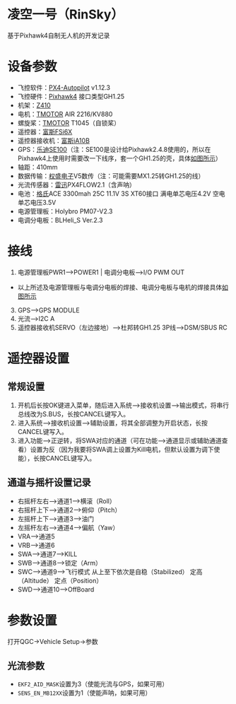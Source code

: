 # 凌空一号（RinSky）
基于Pixhawk4自制无人机的开发记录

# 设备参数
 - 飞控软件：[PX4-Autopilot](https://github.com/PX4/PX4-Autopilot) v1.12.3
 - 飞控硬件：[Pixhawk4](https://docs.px4.io/master/zh/flight_controller/pixhawk4.html) 接口类型GH1.25
 - 机架：[Z410](https://item.taobao.com/item.htm?id=616344442145)
 - 电机：[TMOTOR](https://uav-cn.tmotor.com/) AIR 2216/KV880
 - 螺旋桨：[TMOTOR](https://uav-cn.tmotor.com/) T1045（自锁桨）
 - 遥控器：[富斯FSi6X](https://www.flyskytech.com/products_detail/37.html)
 - 遥控器接收机：[富斯iA10B](https://www.flyskytech.com/parts_detail/38.html)
 - GPS：[乐迪SE100](https://www.radiolink.com.cn/docc/product-detail-122.html)（注：SE100是设计给Pixhawk2.4.8使用的，所以在Pixhawk4上使用时需要改一下线序，套一个GH1.25的壳，具体[如图所示](./说明图片/乐迪SE100_Pixhawk4线序.JPG)）
 - 轴距：410mm
 - 数据传输：[权盛电子](https://quan-sheng.world.taobao.com/)V5数传（注：可能需要MX1.25转GH1.25的线）
 - 光流传感器：[雷迅](https://www.cuav.net/)PX4FLOW2.1（含声呐）
 - 电池：[格氏](https://www.grepow.cn/page/uav-battery.html)ACE 3300mah 25C 11.1V 3S XT60接口 满电单芯电压4.2V 空电单芯电压3.5V
 - 电源管理板：Holybro PM07-V2.3
 - 电调分电板：BLHeli_S Ver.2.3

# 接线
 1. 电源管理板PWR1—>POWER1 | 电调分电板—>I/O PWM OUT
 - 以上所述及电源管理板与电调分电板的焊接、电调分电板与电机的焊接具体[如图所示](./说明图片/电源管理板与电调分电板.JPG)
 3. GPS—>GPS MODULE
 4. 光流—>I2C A
 5. 遥控器接收机SERVO（左边接地）—>杜邦转GH1.25 3P线—>DSM/SBUS RC

# 遥控器设置

## 常规设置

 1. 开机后长按OK键进入菜单，随后进入系统—>接收机设置—>输出模式，将串行总线改为S.BUS，长按CANCEL键写入。
 2. 进入系统—>接收机设置—>辅助设置，将其全部调整为开启状态，长按CANCEL键写入。
 3. 进入功能—>正逆转，将SWA对应的通道（可在功能—>通道显示或辅助通道查看）设置为反（因为我要将SWA调上设置为Kill电机，但默认设置为调下使能），长按CANCEL键写入。
 

## 通道与摇杆设置记录

 - 右摇杆左右—>通道1—>横滚（Roll）
 - 右摇杆上下—>通道2—>俯仰（Pitch）
 - 左摇杆上下—>通道3—>油门
 - 左摇杆左右—>通道4—>偏航（Yaw）
 - VRA—>通道5
 - VRB—>通道6
 - SWA—>通道7—>KILL
 - SWB—>通道8—>锁定（Arm）
 - SWC—>通道9—>飞行模式 从上至下依次是自稳（Stabilized） 定高（Altitude） 定点（Position）
 - SWD—>通道10—>OffBoard

# 参数设置
打开QGC->Vehicle Setup->参数
## 光流参数

 - `EKF2_AID_MASK`设置为3（使能光流与GPS，如果可用）
 - `SENS_EN_MB12XX`设置为1（使能声呐，如果可用）
